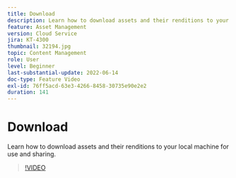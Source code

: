 ```yaml
---
title: Download
description: Learn how to download assets and their renditions to your local machine for use and sharing.
feature: Asset Management
version: Cloud Service
jira: KT-4300
thumbnail: 32194.jpg
topic: Content Management
role: User
level: Beginner
last-substantial-update: 2022-06-14
doc-type: Feature Video
exl-id: 76ff5acd-63e3-4266-8458-30735e90e2e2
duration: 141
---
```

# Download

Learn how to download assets and their renditions to your local machine for use and sharing.

>[!VIDEO](https://video.tv.adobe.com/v/35090?quality=12&learn=on)

